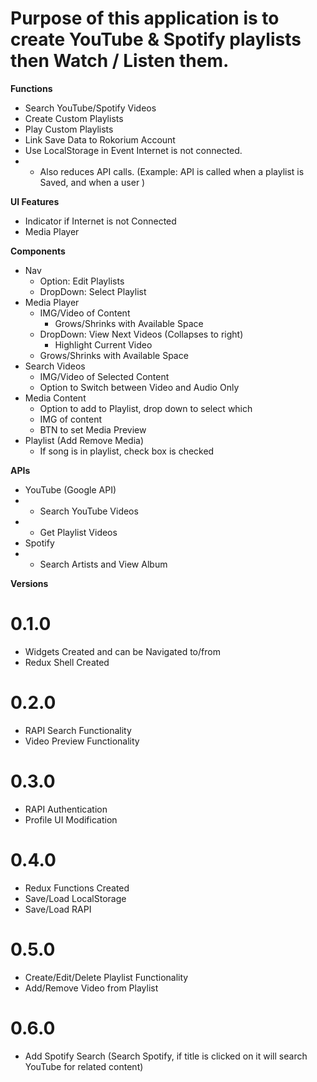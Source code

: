 # Purpose of this application is to create YouTube & Spotify playlists then Watch / Listen them. 

**Functions**
- Search YouTube/Spotify Videos
- Create Custom Playlists
- Play Custom Playlists
- Link Save Data to Rokorium Account
- Use LocalStorage in Event Internet is not connected. 
- - Also reduces API calls. (Example: API is called when a playlist is Saved, and when a user ) 

**UI Features**
- Indicator if Internet is not Connected
- Media Player

**Components**
- Nav 
    - Option: Edit Playlists
    - DropDown: Select Playlist
- Media Player
    - IMG/Video of Content
        - Grows/Shrinks with Available Space
    - DropDown: View Next Videos (Collapses to right)
        - Highlight Current Video
    - Grows/Shrinks with Available Space
- Search Videos
    - IMG/Video of Selected Content
    - Option to Switch between Video and Audio Only
- Media Content
    - Option to add to Playlist, drop down to select which
    - IMG of content
    - BTN to set Media Preview
- Playlist (Add Remove Media)
    - If song is in playlist, check box is checked


**APIs**
- YouTube (Google API)
- - Search YouTube Videos
- - Get Playlist Videos
- Spotify
- - Search Artists and View Album


**Versions**
# 0.1.0
- Widgets Created and can be Navigated to/from
- Redux Shell Created
# 0.2.0
- RAPI Search Functionality
- Video Preview Functionality
# 0.3.0
- RAPI Authentication
- Profile UI Modification
# 0.4.0
- Redux Functions Created
- Save/Load LocalStorage
- Save/Load RAPI
# 0.5.0
- Create/Edit/Delete Playlist Functionality
- Add/Remove Video from Playlist
# 0.6.0
- Add Spotify Search (Search Spotify, if title is clicked on it will search YouTube for related content)